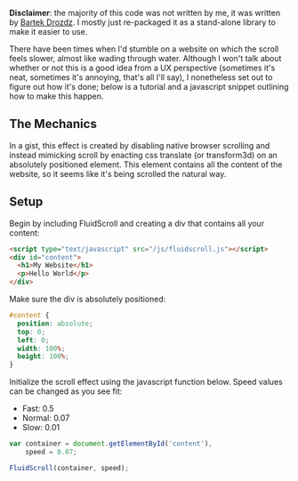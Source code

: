 **Disclaimer**: the majority of this code was not written by me, it was written by [Bartek Drozdz](http://www.everyday3d.com/blog/index.php/2014/08/18/smooth-scrolling-with-virtualscroll/). I mostly just re-packaged it as a stand-alone library to make it easier to use.

There have been times when I'd stumble on a website on which the scroll feels slower, almost like wading through water. Although I won't talk about whether or not this is a good idea from a UX perspective (sometimes it's neat, sometimes it's annoying, that's all I'll say), I nonetheless set out to figure out how it's done; below is a tutorial and a javascript snippet outlining how to make this happen.

## The Mechanics

In a gist, this effect is created by disabling native browser scrolling and instead mimicking scroll by enacting css translate (or transform3d) on an absolutely positioned element. This element contains all the content of the website, so it seems like it's being scrolled the natural way.

## Setup

Begin by including FluidScroll and creating a div that contains all your content:

```html
<script type="text/javascript" src="/js/fluidscroll.js"></script>
<div id="content">
  <h1>My Website</h1>
  <p>Hello World</p>
</div>
```

Make sure the div is absolutely positioned:

```css
#content {
  position: absolute;
  top: 0;
  left: 0;
  width: 100%;
  height: 100%;
}
```

Initialize the scroll effect using the javascript function below. Speed values can be changed as you see fit:

- Fast: 0.5
- Normal: 0.07
- Slow: 0.01

```javascript
var container = document.getElementById('content'),
    speed = 0.07;

FluidScroll(container, speed);
```

